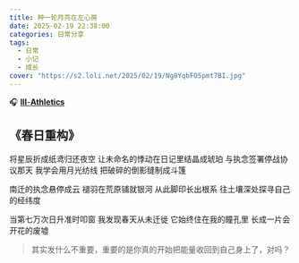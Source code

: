 ```yaml
---
title: 种一轮月亮在左心房
date: 2025-02-19 22:38:00
categories: 日常分享
tags: 
  - 日常
  - 小记
  - 成长                                 
cover: "https://s2.loli.net/2025/02/19/Ng8YqbFO5pmt7BI.jpg"
---
```


🎧 [**III**-**Athletics**](https://music.163.com/song?id=3947467)

## 《春日重构》

将星辰折成纸鸢归还夜空
让未命名的悸动在日记里结晶成琥珀
与执念签署停战协议那天
我学会用月光纺线
把破碎的倒影缝制成斗篷



南迁的执念悬停成云
褪羽在荒原铺就银河
从此脚印长出根系
往土壤深处探寻自己的经纬度



当第七万次日升准时叩窗
我发现春天从未迁徙
它始终住在我的瞳孔里
长成一片会开花的废墟



> 其实发什么不重要，重要的是你真的开始把能量收回到自己身上了，对吗？
